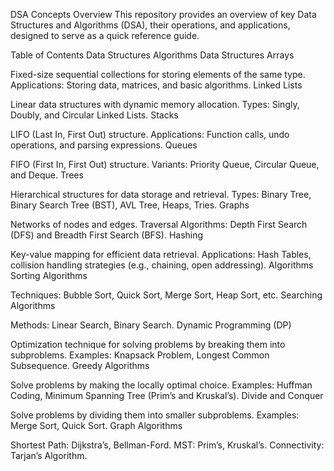 DSA Concepts Overview
This repository provides an overview of key Data Structures and Algorithms (DSA), their operations, and applications, designed to serve as a quick reference guide.

Table of Contents
Data Structures
Algorithms
Data Structures
Arrays

Fixed-size sequential collections for storing elements of the same type.
Applications: Storing data, matrices, and basic algorithms.
Linked Lists

Linear data structures with dynamic memory allocation.
Types: Singly, Doubly, and Circular Linked Lists.
Stacks

LIFO (Last In, First Out) structure.
Applications: Function calls, undo operations, and parsing expressions.
Queues

FIFO (First In, First Out) structure.
Variants: Priority Queue, Circular Queue, and Deque.
Trees

Hierarchical structures for data storage and retrieval.
Types: Binary Tree, Binary Search Tree (BST), AVL Tree, Heaps, Tries.
Graphs

Networks of nodes and edges.
Traversal Algorithms: Depth First Search (DFS) and Breadth First Search (BFS).
Hashing

Key-value mapping for efficient data retrieval.
Applications: Hash Tables, collision handling strategies (e.g., chaining, open addressing).
Algorithms
Sorting Algorithms

Techniques: Bubble Sort, Quick Sort, Merge Sort, Heap Sort, etc.
Searching Algorithms

Methods: Linear Search, Binary Search.
Dynamic Programming (DP)

Optimization technique for solving problems by breaking them into subproblems.
Examples: Knapsack Problem, Longest Common Subsequence.
Greedy Algorithms

Solve problems by making the locally optimal choice.
Examples: Huffman Coding, Minimum Spanning Tree (Prim’s and Kruskal’s).
Divide and Conquer

Solve problems by dividing them into smaller subproblems.
Examples: Merge Sort, Quick Sort.
Graph Algorithms

Shortest Path: Dijkstra’s, Bellman-Ford.
MST: Prim’s, Kruskal’s.
Connectivity: Tarjan’s Algorithm.
